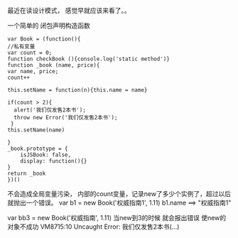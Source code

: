 最近在读设计模式， 感觉早就应该来看了。。

一个简单的 闭包声明构造函数

```
var Book = (function(){
//私有变量
var count = 0;
function checkBook (){console.log('static method')}
function _book (name, price){
var name, price;
count++

this.setName = function(n){this.name = name}

if(count > 2){
  alert('我们仅发售2本书'); 
  throw new Error('我们仅发售2本书'); 
 }
this.setName(name)

}
_book.prototype = {
    isJSBook: false,
    display: function(){}
}
return _book
})()
```
不会造成全局变量污染， 内部的count变量，记录new了多少个实例了，超过以后就抛出一个错误。
var b1 = new Book('权威指南1', 1.11)
b1.name ==>   "权威指南1"

var bb3 = new Book('权威指南', 1.11)
当new到3的时候  就会报出错误  使new的对象不成功
VM8715:10 Uncaught Error: 我们仅发售2本书(…)
